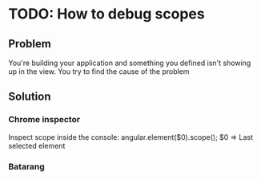 # TODO: How to debug scopes

## Problem

You're building your application and something you defined isn't showing up in the view. You try to find the cause of
 the problem

## Solution

### Chrome inspector

Inspect scope inside the console: angular.element($0).scope();
$0 => Last selected element


### Batarang